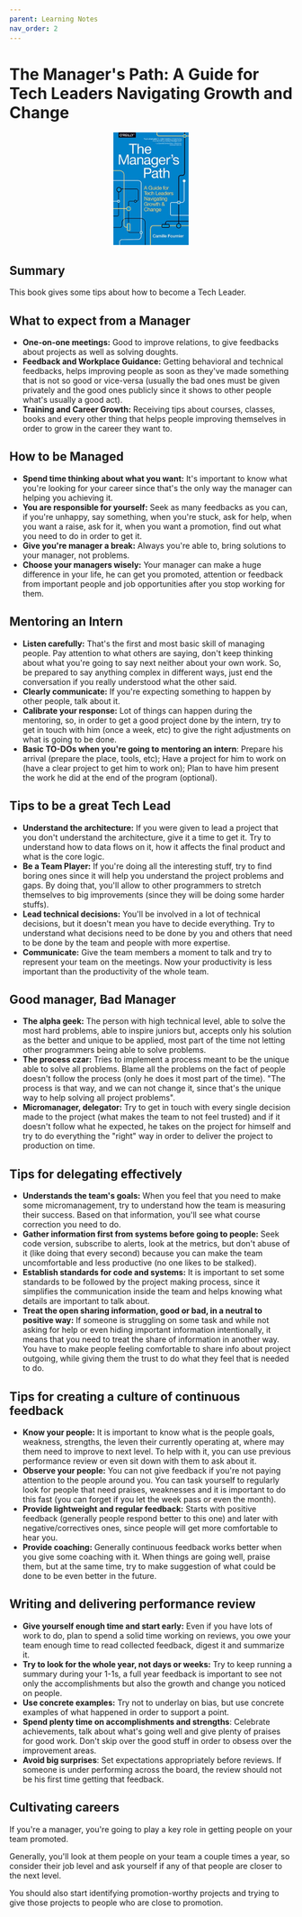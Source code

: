 ```yaml
---
parent: Learning Notes
nav_order: 2
---
```


# The Manager's Path: A Guide for Tech Leaders Navigating Growth and Change

<p align="center">
	<img width="auto" height="200px" src="../assets/book-covers/the-managers-path-a-guide-for-tech-leaders-navigating-growth-and-change.jpg">
</p>

## Summary
This book gives some tips about how to become a Tech Leader.

## What to expect from a Manager
- **One-on-one meetings:** Good to improve relations, to give feedbacks about projects as well as solving doughts.
- **Feedback and Workplace Guidance:** Getting behavioral and technical feedbacks, helps improving people as soon as they've made something that is not so good or vice-versa (usually the bad ones must be given privately and the good ones publicly since it shows to other people what's usually a good act).
- **Training and Career Growth:** Receiving tips about courses, classes, books and every other thing that helps people improving themselves in order to grow in the career they want to.

## How to be Managed
- **Spend time thinking about what you want:** It's important to know what you're looking for your career since that's the only way the manager can helping you achieving it.
- **You are responsible for yourself:** Seek as many feedbacks as you can, if you're unhappy, say something, when you're stuck, ask for help, when you want a raise, ask for it, when you want a promotion, find out what you need to do in order to get it.
- **Give you're manager a break:** Always you're able to, bring solutions to your manager, not problems.
- **Choose your managers wisely:** Your manager can make a huge difference in your life, he can get you promoted, attention or feedback from important people and job opportunities after you stop working for them.

## Mentoring an Intern
- **Listen carefully:** That's the first and most basic skill of managing people. Pay attention to what others are saying, don't keep thinking about what you're going to say next neither about your own work. So, be prepared to say anything complex in different ways, just end the conversation if you really understood what the other said.
- **Clearly communicate:** If you're expecting something to happen by other people, talk about it.
- **Calibrate your response:** Lot of things can happen during the mentoring, so, in order to get a good project done by the intern, try to get in touch with him (once a week, etc) to give the right adjustments on what is going to be done.
- **Basic TO-DOs when you're going to mentoring an intern**: Prepare his arrival (prepare the place, tools, etc); Have a project for him to work on (have a clear project to get him to work on); Plan to have him present the work he did at the end of the program (optional).

## Tips to be a great Tech Lead
- **Understand the architecture:** If you were given to lead a project that you don't understand the architecture, give it a time to get it. Try to understand how to data flows on it, how it affects the final product and what is the core logic.
- **Be a Team Player:** If you're doing all the interesting stuff, try to find boring ones since it will help you understand the project problems and gaps. By doing that, you'll allow to other programmers to stretch themselves to big improvements (since they will be doing some harder stuffs).
- **Lead technical decisions:** You'll be involved in a lot of technical decisions, but it doesn't mean you have to decide everything. Try to understand what decisions need to be done by you and others that need to be done by the team and people with more expertise.
- **Communicate:** Give the team members a moment to talk and try to represent your team on the meetings. Now your productivity is less important than the productivity of the whole team.

## Good manager, Bad Manager
- **The alpha geek:** The person with high technical level, able to solve the most hard problems, able to inspire juniors but, accepts only his solution as the better and unique to be applied, most part of the time not letting other programmers being able to solve problems.
- **The process czar:** Tries to implement a process meant to be the unique able to solve all problems. Blame all the problems on the fact of people doesn't follow the process (only he does it most part of the time). "The process is that way, and we can not change it, since that's the unique way to help solving all project problems".
- **Micromanager, delegator:** Try to get in touch with every single decision made to the project (what makes the team to not feel trusted) and if it doesn't follow what he expected, he takes on the project for himself and try to do everything the "right" way in order to deliver the project to production on time.

## Tips for delegating effectively
- **Understands the team's goals:** When you feel that you need to make some micromanagement, try to understand how the team  is measuring their success. Based on that information, you'll see what course correction you need to do.
- **Gather information first from systems before going to people:** Seek code version, subscribe to alerts, look at the metrics, but don't abuse of it (like doing that every second) because you can make the team uncomfortable and less productive (no one likes to be stalked).
- **Establish standards for code and systems:** It is important to set some standards to be followed by the project making process, since it simplifies the communication inside the team and helps knowing what details are important to talk about.
- **Treat the open sharing information, good or bad, in a neutral to positive way:** If someone is struggling on some task and while not asking for help or even hiding important information intentionally, it means that you need to treat the share of information in another way. You have to make people feeling comfortable to share info about project outgoing, while giving them the trust to do what they feel that is needed to do.

## Tips for creating a culture of continuous feedback
- **Know your people:** It is important to know what is the people goals, weakness, strengths, the leven their currently operating at, where may them need to improve to next level. To help with it, you can use previous performance review or even sit down with them to ask about it.
- **Observe your people:** You can not give feedback if you're not paying attention to the people around you. You can task yourself to regularly look for people that need praises, weaknesses and it is important to do this fast (you can forget if you let the week pass or even the month).
- **Provide lightweight and regular feedback:** Starts with positive feedback (generally people respond better to this one) and later with negative/correctives ones, since people will get more comfortable to hear you.
- **Provide coaching:** Generally continuous feedback works better when you give some coaching with it. When things are going well, praise them, but at the same time, try to make suggestion of what could be done to be even better in the future.

## Writing and delivering performance review
- **Give yourself enough time and start early:** Even if you have lots of work to do, plan to spend a solid time working on reviews, you owe your team enough time to read collected feedback, digest it and summarize it.
- **Try to look for the whole year, not days or weeks:** Try to keep running a summary during your 1-1s, a full year feedback is important to see not only the accomplishments but also the growth and change you noticed on people.
- **Use concrete examples:** Try not to underlay on bias, but use concrete examples of what happened in order to support a point.
- **Spend plenty time on accomplishments and strengths**: Celebrate achievements, talk about what's going well and give plenty of praises for good work. Don't skip over the good stuff in order to obsess over the improvement areas.
- **Avoid big surprises**: Set expectations appropriately before reviews. If someone is under performing across the board, the review should not be his first time getting that feedback.

## Cultivating careers
If you're a manager, you're going to play a key role in getting people on your team promoted.

Generally, you'll look at them people on your team a couple times a year, so consider their job level and ask yourself if any of that people are closer to the next level.

You should also start identifying promotion-worthy projects and trying to give those projects to people who are close to promotion.
